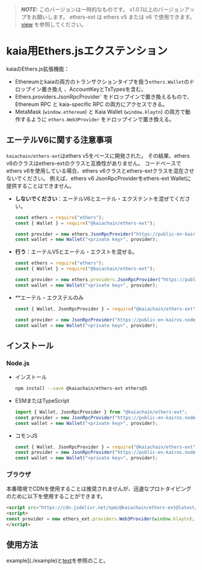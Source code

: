 > **_NOTE:_**
> このバージョンは一時的なものです。
> v1.0.1以上のバージョンアップをお願いします。 ethers-ext は ethers v5 または v6 で使用できます。[view](/references/sdk/ethers-ext/getting-started/) を参照してください。

# kaia用Ethers.jsエクステンション

kaiaのEthers.js拡張機能：

- Ethereumとkaiaの両方のトランザクションタイプを扱う`ethers.Wallet`のドロップイン置き換え
  、AccountKeyとTxTypesを含む。
- Ethers.providers.JsonRpcProvider\` をドロップインで置き換えるもので、Ethereum RPC と
  kaia-specific RPC の両方にアクセスできる。
- MetaMask (`window.ethereum`) と Kaia Wallet (`window.klaytn`) の両方で動作するように `ethers.Web3Provider` をドロップインで置き換える。

## エーテルV6に関する注意事項

`kaiachain/ethers-ext`はethers v5をベースに開発された。 その結果、ethers v6のクラスはethers-extのクラスと互換性がありません。 コードベースでethers v6を使用している場合、ethers v6クラスとethers-extクラスを混在させないでください。 例えば、ethers v6 JsonRpcProviderをethers-ext Walletに提供することはできません。

- **しないでください**：エーテルV6とエーテル・エクステントを混ぜてください。
  ```js
  const ethers = require("ethers");
  const { Wallet } = require("@kaiachain/ethers-ext");

  const provider = new ethers.JsonRpcProvider("https://public-en-kairos.node.kaia.io");
  const wallet = new Wallet("<private key>", provider);
  ```
- **行う**：エーテルV5とエーテル・エクストを混ぜる。
  ```js
  const ethers = require("ethers");
  const { Wallet } = require("@kaiachain/ethers-ext");

  const provider = new ethers.providers.JsonRpcProvider("https://public-en-kairos.node.kaia.io");
  const wallet = new Wallet("<private key>", provider);
  ```
- \*\*エーテル・エクステルのみ
  ```js
  const { Wallet, JsonRpcProvider } = require("@kaiachain/ethers-ext");

  const provider = new JsonRpcProvider("https://public-en-kairos.node.kaia.io");
  const wallet = new Wallet("<private key>", provider);
  ```

## インストール

### Node.js

- インストール
  ```sh
  npm install --save @kaiachain/ethers-ext ethers@5
  ```
- ESMまたはTypeScript
  ```ts
  import { Wallet, JsonRpcProvider } from "@kaiachain/ethers-ext";
  const provider = new JsonRpcProvider("https://public-en-kairos.node.kaia.io");
  const wallet = new Wallet("<private key>", provider);
  ```
- コモンJS
  ```js
  const { Wallet, JsonRpcProvider } = require("@kaiachain/ethers-ext");
  const provider = new JsonRpcProvider("https://public-en-kairos.node.kaia.io");
  const wallet = new Wallet("<private key>", provider);
  ```

### ブラウザ

本番環境でCDNを使用することは推奨されませんが、迅速なプロトタイピングのために以下を使用することができます。

```html
<script src="https://cdn.jsdelivr.net/npm/@kaiachain/ethers-ext@latest/dist/ethers-ext.bundle.js"></script>
<script>
const provider = new ethers_ext.providers.Web3Provider(window.klaytn);
</script>
```

## 使用方法

example](./example)と[test](./test)を参照のこと。
